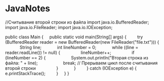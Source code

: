 # JavaNotes


//Считывание второй строки из файла
import java.io.BufferedReader;
import java.io.FileReader;
import java.io.IOException;

public class Main {
    public static void main(String[] args) {
        try (BufferedReader reader = new BufferedReader(new FileReader("file.txt"))) {
            String line;
            int lineNumber = 0;
            while ((line = reader.readLine()) != null) {
                lineNumber++;
                if (lineNumber == 2) {
                    System.out.println("Вторая строка из файла: " + line);
                    break; // Прерываем цикл после считывания второй строки
                }
            }
        } catch (IOException e) {
            e.printStackTrace();
        }
    }
}
